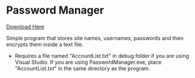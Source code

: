 # Password Manager

[Download Here](https://www.dropbox.com/s/sww0kpvhiez6oot/Password%20Manager%20V1.0.0B.zip?dl=0)

Simple program that stores site names, usernames, passwords and then encrypts them inside a text file.

- Requires a file named "AccountList.txt" in debug folder if you are using Visual Studio. If you are using PasswordManager.exe, place "AccountList.txt" in the same directory as the program.



